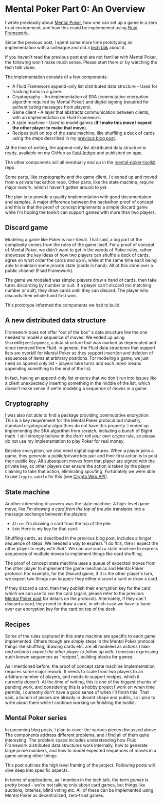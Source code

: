 # Mental Poker Part 0: An Overview

I wrote previously about [Mental Poker](https://vladris.com/blog/2021/12/11/mental-poker.html),
how one can set up a game in a zero trust environment, and how this could be
implemented using [Fluid Framework](https://fluidframework.com/).

Since the previous post, I spent some more time prototyping an implementation
with a colleague and did a [tech talk](https://www.youtube.com/watch?v=F1gPTXAllxY)
about it.

If you haven't read the previous post and are not familiar with Mental Poker,
the following won't make much sense. Please start there or by watching the
tech talk video.

The implementation consists of a few components:

* A Fluid Framework append-only list distributed data structure - Used for
  tracking turns in a game.
* Cryptography - An implementation of SRA (commutative encryption algorithm
  required by Mental Poker) and digital signing (required for authenticating
  messages from players).
* Game client - A layer that abstracts communication between clients, with
  an implementation on Fluid Framework.
* A state machine - Used to model games (**If I make this move I expect the
  other player to make that move**).
* Recipes built on top of the state machine, like shuffling a deck of cards
  using the steps described in my [previous blog post](https://vladris.com/blog/2021/12/11/mental-poker.html).

At the time of writing, the append-only list distributed data structure is
ready, available on my GitHub as [fluid-ledger](https://github.com/vladris/fluid-ledger)
and published on [npm](https://www.npmjs.com/package/fluid-ledger-dds).

The other components will all eventually end up in the
[mental-poker-toolkit](https://github.com/vladris/mental-poker-toolkit) repo.

Some parts, like cryptography and the game client, I cleaned up and moved from
a private hackathon repo. Other parts, like the state machine, require major
rework, which I haven't gotten around to yet.

The plan is to provide a quality implementation with good documentation and
samples. A major difference between the hackathon proof of concept and this is
that the proof of concept implements a simple discard game while I'm hoping the
toolkit can support games with more than two players.

## Discard game

Modeling a game like Poker is non-trivial. That said, a big part of the
complexity comes from the rules of the game itself. For a proof of concept of
Mental Poker, we didn't want to get in the weeds of Poker rules, rather
showcase the key ideas of how two players can shuffle a deck of cards, agree
on what order the cards end up in, while at the same time each being able
to maintain some private state (cards in hand). All of this done over a public
channel (Fluid Framework).

The game we modeled was simple: players draw a hand of cards, then take turns
discarding by number or suit. If a player can't discard (no matching number or
suit), they draw cards until they can discard. The player who discards their
whole hand first wins.

This prototype informed the components we had to build.

## A new distributed data structure

Framework does not offer "out of the box" a data structure like the one needed
to model a sequence of moves. We ended up using `SharedObjectSequence`, a data
structure that was marked as deprecated and since removed from Fluid. In
general, the Fluid data structures that support lists are overkill for Mental
Poker as they support insertion and deletion of sequences of items at arbitrary
positions. For modeling a game, we just need an append only list - players take
turns and each *move* means appending something to the end of the list.

In fact, having an append-only list ensures that we don't run into issues like
a client unexpectedly inserting something in the middle of the list, which
doesn't make sense if we're modeling a sequence of moves in a game.

## Cryptography

I was also not able to find a package providing commutative encryption. This is
a key requirement for the Mental Poker protocol but industry standard
cryptography algorithms do not have this property. I ended up implementing the
SRA algorithm from scratch, including a bunch of BigInt math. I still strongly
believe in the *don't roll your own crypto* rule, so please do not use my
implementation to play Poker for real money.

Besides encryption, we also need digital signatures. When a player joins a
game, they generate a public/private key pair and their first action is to post
their public key. All subsequent moves from that player are signed with the
private key, so other players can ensure the action is taken by the player
claiming to take that action, eliminating spoofing. Fortunately we were able to
use `Crypto.subtle` for this (see [Crypto Web API](https://developer.mozilla.org/en-US/docs/Web/API/Crypto/subtle)).

## State machine

Another interesting discovery was the state machine. A high-level game move,
like *I'm drawing a card from the top of the pile* translates into a message
exchange between the players:

* `Alice`: I'm drawing a card from the top of the pile.
* `Bob`: Here is my key for that card.

Shuffling cards, as described in the previous blog post, includes a longer
sequence of steps. We needed a way to express "I do *this*, then I expect the
other player to reply with *that*". We can use such a state machine to express
sequences of multiple moves to implement things like card shuffling.

The proof of concept state machine uses a queue of expected moves from the
other player to implement the game mechanics and Mental Poker protocol. For
example, for the Discard game, if it is the other player's turn, we expect
two things can happen: they either discard a card or draw a card.

If they discard a card, then they publish their encryption key for the card
which we can use to *see* the card (again, please refer to the previous
[Mental Poker post](https://vladris.com/blog/2021/12/11/mental-poker.html) for
details on the protocol). Alternately, if they can't discard a card, they
need to draw a card, in which case we have to hand over our encryption key
for the card on top of the deck.

## Recipes

Some of the rules captured in this state machine are specific to each game
implemented. Others though are simply steps in the Mental Poker protocol:
things like shuffling, drawing cards etc. are all modeled as *actions I take
and actions I expect the other player to follow up with*. I envision
expressing such known sequences as "recipes", building blocks for games.

As I mentioned before, the proof of concept state machine implementation
requires some major rework. It needs to scale from two players to an arbitrary
number of players, and needs to support recipes, which it currently doesn't.
At the time of writing, this is one of the biggest chunks of pending work, and
considering this is a hobby project I work on when time permits, I currently
don't have a good sense of when I'll finish this. That said, a bunch of pieces
are already in decent shape and public, so I plan to write about them while
I continue working on finishing the toolkit.

## Mental Poker series

In upcoming blog posts, I plan to cover the various pieces discussed above. The
components address different problems, and I find all of them quite interesting.
The problem space includes understanding how Fluid Framework distributed data
structures work internally, how to generate large prime numbers, and how to
model expected sequences of moves in a game among other things.

This post outlines the high level framing of the project. Following posts will
dive deep into specific aspects.

In terms of applications, as I mention in the tech talk, the term *games* is
pretty broad - we're not talking only about card games, but things like
auctions, lotteries, blind voting etc. All of these can be implemented using
Mental Poker as decentralized, zero-trust games.
